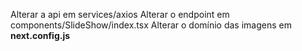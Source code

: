 Alterar a api em services/axios
Alterar o endpoint em components/SlideShow/index.tsx
Alterar o domínio das imagens em **next.config.js**
